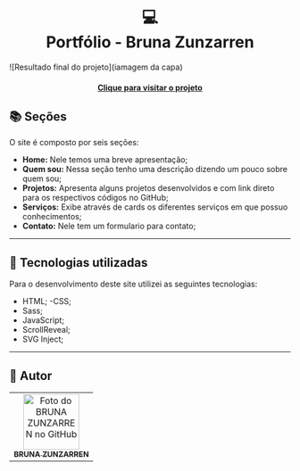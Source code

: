 <h1 align="center">
  💻<br>Portfólio - Bruna Zunzarren
</h1>

![Resultado final do projeto](iamagem da capa)

<h4 align="center"><a href="http://127.0.0.1:5500/index.html">Clique para visitar o projeto</a></h4>

## 📚 Seções

O site é composto por seis seções:

- **Home:** Nele temos uma breve apresentação;
- **Quem sou:** Nessa seção tenho uma descrição dizendo um pouco sobre quem sou;
- **Projetos:** Apresenta alguns projetos desenvolvidos e com link direto para os respectivos códigos no GitHub;
- **Serviços:** Exibe através de cards os diferentes serviços em que possuo conhecimentos;
- **Contato:** Nele tem um formulario para contato;

---

## 💼 Tecnologias utilizadas

Para o desenvolvimento deste site utilizei as seguintes tecnologias:

- HTML;
-CSS;
- Sass;
- JavaScript;
- ScrollReveal;
- SVG Inject;

---

<h2>🦄 Autor</h2>

<table>
  <tr>
    <td align="center">
      <a href="https://github.com/Brunazunzarrenn?tab=repositories">
        <img src="https://avatars.githubusercontent.com/u/104565697?v=4" width="100px;" alt="Foto do BRUNA ZUNZARREN no GitHub"/><br>
        <sub>
          <b>BRUNA ZUNZARREN</b>
        </sub>
      </a>
    </td>
  </tr>
</table>
